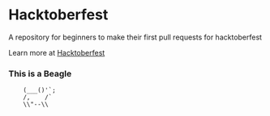# Hacktoberfest

A repository for beginners to make their first pull requests for hacktoberfest

Learn more at [Hacktoberfest](https://hacktoberfest.digitalocean.com/)


### This is a Beagle 
        (___()'`;
        /,    /`
        \\"--\\